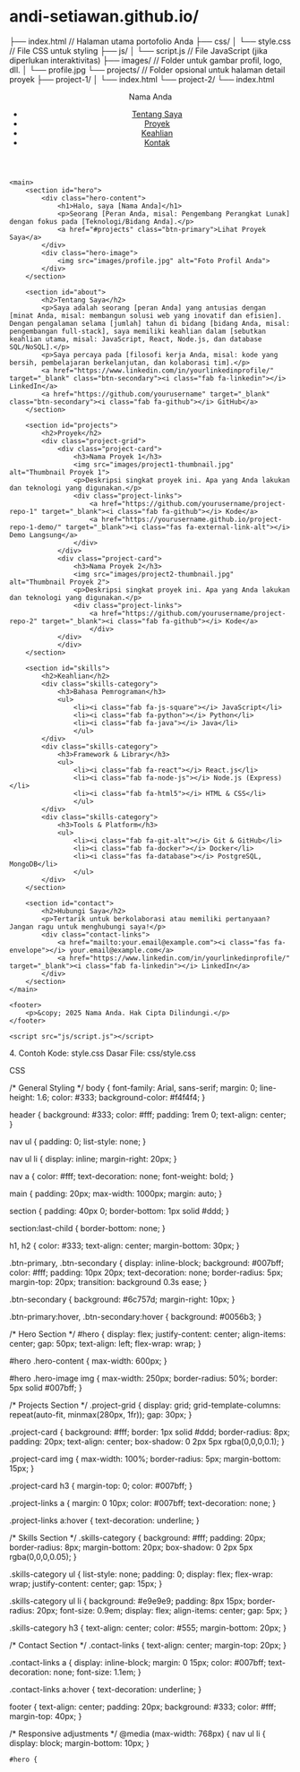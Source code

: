 # andi-setiawan.github.io/
├── index.html          // Halaman utama portofolio Anda
├── css/
│   └── style.css       // File CSS untuk styling
├── js/
│   └── script.js       // File JavaScript (jika diperlukan interaktivitas)
├── images/             // Folder untuk gambar profil, logo, dll.
│   └── profile.jpg
└── projects/           // Folder opsional untuk halaman detail proyek
    ├── project-1/
    │   └── index.html
    └── project-2/
        └── index.html
        <!DOCTYPE html>
<html lang="en">
<head>
    <meta charset="UTF-8">
    <meta name="viewport" content="width=device-width, initial-scale=1.0">
    <title>Nama Anda | Portofolio Pengembang</title>
    <link rel="stylesheet" href="css/style.css">
    <link rel="stylesheet" href="https://cdnjs.cloudflare.com/ajax/libs/font-awesome/6.0.0-beta3/css/all.min.css">
</head>
<body>
    <header>
        <nav>
            <div class="logo">Nama Anda</div>
            <ul>
                <li><a href="#about">Tentang Saya</a></li>
                <li><a href="#projects">Proyek</a></li>
                <li><a href="#skills">Keahlian</a></li>
                <li><a href="#contact">Kontak</a></li>
            </ul>
        </nav>
    </header>

    <main>
        <section id="hero">
            <div class="hero-content">
                <h1>Halo, saya [Nama Anda]</h1>
                <p>Seorang [Peran Anda, misal: Pengembang Perangkat Lunak] dengan fokus pada [Teknologi/Bidang Anda].</p>
                <a href="#projects" class="btn-primary">Lihat Proyek Saya</a>
            </div>
            <div class="hero-image">
                <img src="images/profile.jpg" alt="Foto Profil Anda">
            </div>
        </section>

        <section id="about">
            <h2>Tentang Saya</h2>
            <p>Saya adalah seorang [peran Anda] yang antusias dengan [minat Anda, misal: membangun solusi web yang inovatif dan efisien]. Dengan pengalaman selama [jumlah] tahun di bidang [bidang Anda, misal: pengembangan full-stack], saya memiliki keahlian dalam [sebutkan keahlian utama, misal: JavaScript, React, Node.js, dan database SQL/NoSQL].</p>
            <p>Saya percaya pada [filosofi kerja Anda, misal: kode yang bersih, pembelajaran berkelanjutan, dan kolaborasi tim].</p>
            <a href="https://www.linkedin.com/in/yourlinkedinprofile/" target="_blank" class="btn-secondary"><i class="fab fa-linkedin"></i> LinkedIn</a>
            <a href="https://github.com/yourusername" target="_blank" class="btn-secondary"><i class="fab fa-github"></i> GitHub</a>
        </section>

        <section id="projects">
            <h2>Proyek</h2>
            <div class="project-grid">
                <div class="project-card">
                    <h3>Nama Proyek 1</h3>
                    <img src="images/project1-thumbnail.jpg" alt="Thumbnail Proyek 1">
                    <p>Deskripsi singkat proyek ini. Apa yang Anda lakukan dan teknologi yang digunakan.</p>
                    <div class="project-links">
                        <a href="https://github.com/yourusername/project-repo-1" target="_blank"><i class="fab fa-github"></i> Kode</a>
                        <a href="https://yourusername.github.io/project-repo-1-demo/" target="_blank"><i class="fas fa-external-link-alt"></i> Demo Langsung</a>
                    </div>
                </div>
                <div class="project-card">
                    <h3>Nama Proyek 2</h3>
                    <img src="images/project2-thumbnail.jpg" alt="Thumbnail Proyek 2">
                    <p>Deskripsi singkat proyek ini. Apa yang Anda lakukan dan teknologi yang digunakan.</p>
                    <div class="project-links">
                        <a href="https://github.com/yourusername/project-repo-2" target="_blank"><i class="fab fa-github"></i> Kode</a>
                        </div>
                </div>
                </div>
        </section>

        <section id="skills">
            <h2>Keahlian</h2>
            <div class="skills-category">
                <h3>Bahasa Pemrograman</h3>
                <ul>
                    <li><i class="fab fa-js-square"></i> JavaScript</li>
                    <li><i class="fab fa-python"></i> Python</li>
                    <li><i class="fab fa-java"></i> Java</li>
                    </ul>
            </div>
            <div class="skills-category">
                <h3>Framework & Library</h3>
                <ul>
                    <li><i class="fab fa-react"></i> React.js</li>
                    <li><i class="fab fa-node-js"></i> Node.js (Express)</li>
                    <li><i class="fab fa-html5"></i> HTML & CSS</li>
                    </ul>
            </div>
            <div class="skills-category">
                <h3>Tools & Platform</h3>
                <ul>
                    <li><i class="fab fa-git-alt"></i> Git & GitHub</li>
                    <li><i class="fab fa-docker"></i> Docker</li>
                    <li><i class="fas fa-database"></i> PostgreSQL, MongoDB</li>
                    </ul>
            </div>
        </section>

        <section id="contact">
            <h2>Hubungi Saya</h2>
            <p>Tertarik untuk berkolaborasi atau memiliki pertanyaan? Jangan ragu untuk menghubungi saya!</p>
            <div class="contact-links">
                <a href="mailto:your.email@example.com"><i class="fas fa-envelope"></i> your.email@example.com</a>
                <a href="https://www.linkedin.com/in/yourlinkedinprofile/" target="_blank"><i class="fab fa-linkedin"></i> LinkedIn</a>
            </div>
        </section>
    </main>

    <footer>
        <p>&copy; 2025 Nama Anda. Hak Cipta Dilindungi.</p>
    </footer>

    <script src="js/script.js"></script>
</body>
</html>
4. Contoh Kode: style.css Dasar
File: css/style.css

CSS

/* General Styling */
body {
    font-family: Arial, sans-serif;
    margin: 0;
    line-height: 1.6;
    color: #333;
    background-color: #f4f4f4;
}

header {
    background: #333;
    color: #fff;
    padding: 1rem 0;
    text-align: center;
}

nav ul {
    padding: 0;
    list-style: none;
}

nav ul li {
    display: inline;
    margin-right: 20px;
}

nav a {
    color: #fff;
    text-decoration: none;
    font-weight: bold;
}

main {
    padding: 20px;
    max-width: 1000px;
    margin: auto;
}

section {
    padding: 40px 0;
    border-bottom: 1px solid #ddd;
}

section:last-child {
    border-bottom: none;
}

h1, h2 {
    color: #333;
    text-align: center;
    margin-bottom: 30px;
}

.btn-primary, .btn-secondary {
    display: inline-block;
    background: #007bff;
    color: #fff;
    padding: 10px 20px;
    text-decoration: none;
    border-radius: 5px;
    margin-top: 20px;
    transition: background 0.3s ease;
}

.btn-secondary {
    background: #6c757d;
    margin-right: 10px;
}

.btn-primary:hover, .btn-secondary:hover {
    background: #0056b3;
}

/* Hero Section */
#hero {
    display: flex;
    justify-content: center;
    align-items: center;
    gap: 50px;
    text-align: left;
    flex-wrap: wrap;
}

#hero .hero-content {
    max-width: 600px;
}

#hero .hero-image img {
    max-width: 250px;
    border-radius: 50%;
    border: 5px solid #007bff;
}

/* Projects Section */
.project-grid {
    display: grid;
    grid-template-columns: repeat(auto-fit, minmax(280px, 1fr));
    gap: 30px;
}

.project-card {
    background: #fff;
    border: 1px solid #ddd;
    border-radius: 8px;
    padding: 20px;
    text-align: center;
    box-shadow: 0 2px 5px rgba(0,0,0,0.1);
}

.project-card img {
    max-width: 100%;
    border-radius: 5px;
    margin-bottom: 15px;
}

.project-card h3 {
    margin-top: 0;
    color: #007bff;
}

.project-links a {
    margin: 0 10px;
    color: #007bff;
    text-decoration: none;
}

.project-links a:hover {
    text-decoration: underline;
}

/* Skills Section */
.skills-category {
    background: #fff;
    padding: 20px;
    border-radius: 8px;
    margin-bottom: 20px;
    box-shadow: 0 2px 5px rgba(0,0,0,0.05);
}

.skills-category ul {
    list-style: none;
    padding: 0;
    display: flex;
    flex-wrap: wrap;
    justify-content: center;
    gap: 15px;
}

.skills-category ul li {
    background: #e9e9e9;
    padding: 8px 15px;
    border-radius: 20px;
    font-size: 0.9em;
    display: flex;
    align-items: center;
    gap: 5px;
}

.skills-category h3 {
    text-align: center;
    color: #555;
    margin-bottom: 20px;
}

/* Contact Section */
.contact-links {
    text-align: center;
    margin-top: 20px;
}

.contact-links a {
    display: inline-block;
    margin: 0 15px;
    color: #007bff;
    text-decoration: none;
    font-size: 1.1em;
}

.contact-links a:hover {
    text-decoration: underline;
}

footer {
    text-align: center;
    padding: 20px;
    background: #333;
    color: #fff;
    margin-top: 40px;
}

/* Responsive adjustments */
@media (max-width: 768px) {
    nav ul li {
        display: block;
        margin-bottom: 10px;
    }

    #hero {
